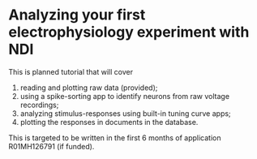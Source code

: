 # Analyzing your first electrophysiology experiment with NDI

This is planned tutorial that will cover

1. reading and plotting raw data (provided);
2. using a spike-sorting app to identify neurons from raw voltage recordings;
3. analyzing stimulus-responses using built-in tuning curve apps; 
4. plotting the responses in documents in the database.

This is targeted to be written in the first 6 months of application R01MH126791 (if funded).

